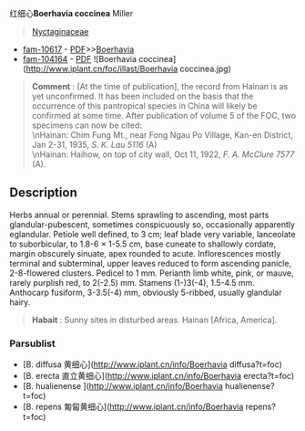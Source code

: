 红细心**Boerhavia coccinea** Miller

> [Nyctaginaceae](http://www.iplant.cn/info/Nyctaginaceae?t=foc)
* [fam-10617](http://www.iplant.cn/foc/fam/10617) - [PDF](http://www.iplant.cn/foc/pdf/Nyctaginaceae.pdf)>>[Boerhavia](http://www.iplant.cn/info/Boerhavia?t=foc)
* [fam-104164](http://www.iplant.cn/foc/fam/104164) - [PDF](http://www.iplant.cn/foc/pdf/Boerhavia.pdf)
![Boerhavia coccinea](http://www.iplant.cn/foc/illast/Boerhavia coccinea.jpg)


> **Comment** : 
> [At the time of publication], the record from Hainan is as yet unconfirmed. It has been included on the basis that the occurrence of this pantropical species in China will likely be confirmed at some time.
> After publication of volume 5 of the FOC, two specimens can now be cited:<br>&#x0D;\nHainan: Chim Fung Mt., near Fong Ngau Po Village, Kan-en District, Jan 2-31, 1935, *S. K. Lau 5116* (A)<br>&#x0D;\nHainan: Haihow, on top of city wall, Oct 11, 1922, *F. A. McClure 7577* (A).

## Description

Herbs annual or perennial. Stems sprawling to ascending, most parts glandular-pubescent, sometimes conspicuously so, occasionally apparently eglandular. Petiole well defined, to 3 cm; leaf blade very variable, lanceolate to suborbicular, to 1.8-6 × 1-5.5 cm, base cuneate to shallowly cordate, margin obscurely sinuate, apex rounded to acute. Inflorescences mostly terminal and subterminal, upper leaves reduced to form ascending panicle, 2-8-flowered clusters. Pedicel to 1 mm. Perianth limb white, pink, or mauve, rarely purplish red, to 2(-2.5) mm. Stamens (1-)3(-4), 1.5-4.5 mm. Anthocarp fusiform, 3-3.5(-4) mm, obviously 5-ribbed, usually glandular hairy.


> **Habait** : 
> Sunny sites in disturbed areas. Hainan [Africa, America].

### Parsublist

* [B.  diffusa  黄细心](http://www.iplant.cn/info/Boerhavia diffusa?t=foc)
* [B.  erecta  直立黄细心](http://www.iplant.cn/info/Boerhavia erecta?t=foc)
* [B.  hualienense  ](http://www.iplant.cn/info/Boerhavia hualienense?t=foc)
* [B.  repens  匍匐黄细心](http://www.iplant.cn/info/Boerhavia repens?t=foc)
